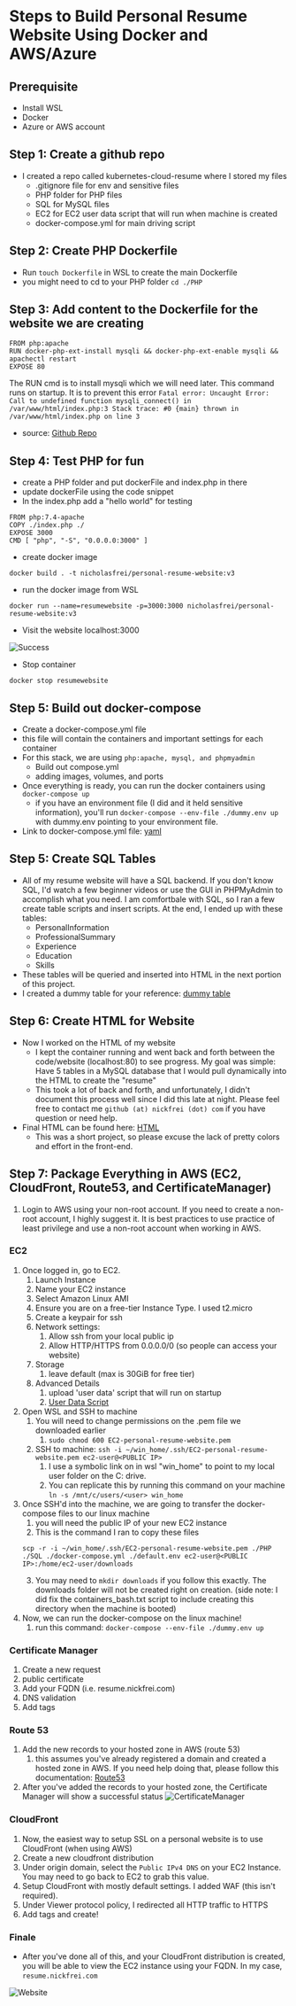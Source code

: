 # Steps to Build Personal Resume Website Using Docker and AWS/Azure




## Prerequisite  
- Install WSL
- Docker
- Azure or AWS account
## Step 1: Create a github repo
- I created a repo called kubernetes-cloud-resume where I stored my files 
  - .gitignore file for env and sensitive files
  - PHP folder for PHP files
  - SQL for MySQL files
  - EC2 for EC2 user data script that will run when machine is created
  - docker-compose.yml for main driving script
## Step 2: Create PHP Dockerfile
  - Run `touch Dockerfile` in WSL to create the main Dockerfile
  - you might need to cd to your PHP folder `cd ./PHP`
## Step 3: Add content to the Dockerfile for the website we are creating
```
FROM php:apache
RUN docker-php-ext-install mysqli && docker-php-ext-enable mysqli && apachectl restart 
EXPOSE 80
```
The RUN cmd is to install mysqli which we will need later. This command runs on startup. It is to prevent this error `Fatal error: Uncaught Error: Call to undefined function mysqli_connect() in /var/www/html/index.php:3 Stack trace: #0 {main} thrown in /var/www/html/index.php on line 3`
- source: [Github Repo](https://github.com/vastevenson/php-docker-full-stack/blob/main/README.md)
## Step 4: Test PHP for fun
- create a PHP folder and put dockerFile and index.php in there
- update dockerFile using the code snippet
- In the index.php add a "hello world" for testing
```
FROM php:7.4-apache
COPY ./index.php ./
EXPOSE 3000
CMD [ "php", "-S", "0.0.0.0:3000" ]
```
- create docker image
```
docker build . -t nicholasfrei/personal-resume-website:v3
```
- run the docker image from WSL
```
docker run --name=resumewebsite -p=3000:3000 nicholasfrei/personal-resume-website:v3
```
- Visit the website localhost:3000

![Success](./images/testphp.png)
- Stop container
``` 
docker stop resumewebsite
```
## Step 5: Build out docker-compose
- Create a docker-compose.yml file
- this file will contain the containers and important settings for each container
- For this stack, we are using `php:apache, mysql, and phpmyadmin`
  - Build out compose.yml
  - adding images, volumes, and ports
- Once everything is ready, you can run the docker containers using `docker-compose up`
  - if you have an environment file (I did and it held sensitive information), you'll run `docker-compose --env-file ./dummy.env up` with dummy.env pointing to your environment file.
- Link to docker-compose.yml file: [yaml](docker-compose.yml)
## Step 5: Create SQL Tables
- All of my resume website will have a SQL backend. If you don't know SQL, I'd watch a few beginner videos or use the GUI in PHPMyAdmin to accomplish what you need. I am comfortbale with SQL, so I ran a few create table scripts and insert scripts. At the end, I ended up with these tables:
  - PersonalInformation 
  - ProfessionalSummary 
  - Experience 
  - Education 
  - Skills 
- These tables will be queried and inserted into HTML in the next portion of this project.
- I created a dummy table for your reference: [dummy table](php_sample_table.sql)
## Step 6: Create HTML for Website
- Now I worked on the HTML of my website
  - I kept the container running and went back and forth between the code/website (localhost:80) to see progress. My goal was simple: Have 5 tables in a MySQL database that I would pull dynamically into the HTML to create the "resume"
  - This took a lot of back and forth, and unfortunately, I didn't document this process well since I did this late at night. Please feel free to contact me `github (at) nickfrei (dot) com` if you have question or need help. 
- Final HTML can be found here: [HTML](./PHP/index.php)
  - This was a short project, so please excuse the lack of pretty colors and effort in the front-end.
## Step 7: Package Everything in AWS (EC2, CloudFront, Route53, and CertificateManager)
1. Login to AWS using your non-root account. If you need to create a non-root account, I highly suggest it. It is best practices to use practice of least privilege and use a non-root account when working in AWS.
### EC2
1. Once logged in, go to EC2.
   1. Launch Instance
   2. Name your EC2 instance
   3. Select Amazon Linux AMI
   4. Ensure you are on a free-tier Instance Type. I used t2.micro
   5. Create a keypair for ssh
   6. Network settings: 
      1. Allow ssh from your local public ip
      2. Allow HTTP/HTTPS from 0.0.0.0/0 (so people can access your website)
   7. Storage
      1. leave default (max is 30GiB for free tier)
   8. Advanced Details
      1. upload 'user data' script that will run on startup
      2. [User Data Script](EC2\Containers_Bash.txt)
2. Open WSL and SSH to machine
   1. You will need to change permissions on the .pem file we downloaded earlier
      1. `sudo chmod 600 EC2-personal-resume-website.pem`
   2. SSH to machine: `ssh -i ~/win_home/.ssh/EC2-personal-resume-website.pem ec2-user@<PUBLIC IP>`
      1. I use a symbolic link on in wsl "win_home" to point to my local user folder on the C: drive.
      2. You can replicate this by running this command on your machine `ln -s /mnt/c/users/<user> win_home`
3. Once SSH'd into the machine, we are going to transfer the docker-compose files to our linux machine
   1. you will need the public IP of your new EC2 instance
   2. This is the command I ran to copy these files
   ```
   scp -r -i ~/win_home/.ssh/EC2-personal-resume-website.pem ./PHP ./SQL ./docker-compose.yml ./default.env ec2-user@<PUBLIC IP>:/home/ec2-user/downloads
   ```
   3. You may need to `mkdir downloads` if you follow this exactly. The downloads folder will not be created right on creation. (side note: I did fix the containers_bash.txt script to include creating this directory when the machine is booted)
4. Now, we can run the docker-compose on the linux machine!
   1. run this command: `docker-compose --env-file ./dummy.env up`
### Certificate Manager
1. Create a new request
2. public certificate
3. Add your FQDN (i.e. resume.nickfrei.com)
4. DNS validation
5. Add tags
### Route 53
1. Add the new records to your hosted zone in AWS (route 53)
   1. this assumes you've already registered a domain and created a hosted zone in AWS. If you need help doing that, please follow this documentation: [Route53](https://aws.amazon.com/route53/)
2. After you've added the records to your hosted zone, the Certificate Manager will show a successful status
   ![CertificateManager](Images\CertificateManager.png)
### CloudFront
1. Now, the easiest way to setup SSL on a personal website is to use CloudFront (when using AWS)
2. Create a new cloudfront distribution
3. Under origin domain, select the `Public IPv4 DNS` on your EC2 Instance. You may need to go back to EC2 to grab this value. 
4. Setup CloudFront with mostly default settings. I added WAF (this isn't required). 
5. Under Viewer protocol policy, I redirected all HTTP traffic to HTTPS
6. Add tags and create! 
### Finale
- After you've done all of this, and your CloudFront distribution is created, you will be able to view the EC2 instance using your FQDN. In my case, `resume.nickfrei.com`

![Website](Images\Website.png)